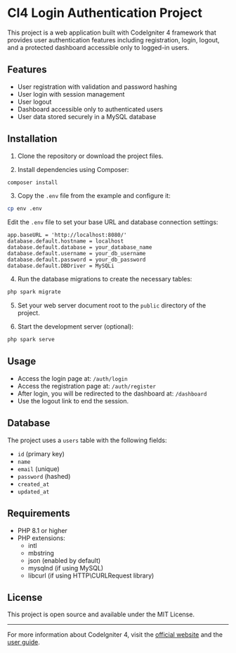 # CI4 Login Authentication Project

This project is a web application built with CodeIgniter 4 framework that provides user authentication features including registration, login, logout, and a protected dashboard accessible only to logged-in users.

## Features

- User registration with validation and password hashing
- User login with session management
- User logout
- Dashboard accessible only to authenticated users
- User data stored securely in a MySQL database

## Installation

1. Clone the repository or download the project files.

2. Install dependencies using Composer:

```bash
composer install
```

3. Copy the `.env` file from the example and configure it:

```bash
cp env .env
```

Edit the `.env` file to set your base URL and database connection settings:

```
app.baseURL = 'http://localhost:8080/'
database.default.hostname = localhost
database.default.database = your_database_name
database.default.username = your_db_username
database.default.password = your_db_password
database.default.DBDriver = MySQLi
```

4. Run the database migrations to create the necessary tables:

```bash
php spark migrate
```

5. Set your web server document root to the `public` directory of the project.

6. Start the development server (optional):

```bash
php spark serve
```

## Usage

- Access the login page at: `/auth/login`
- Access the registration page at: `/auth/register`
- After login, you will be redirected to the dashboard at: `/dashboard`
- Use the logout link to end the session.

## Database

The project uses a `users` table with the following fields:

- `id` (primary key)
- `name`
- `email` (unique)
- `password` (hashed)
- `created_at`
- `updated_at`

## Requirements

- PHP 8.1 or higher
- PHP extensions:
  - intl
  - mbstring
  - json (enabled by default)
  - mysqlnd (if using MySQL)
  - libcurl (if using HTTP\CURLRequest library)

## License

This project is open source and available under the MIT License.

---

For more information about CodeIgniter 4, visit the [official website](https://codeigniter.com) and the [user guide](https://codeigniter.com/user_guide/).

